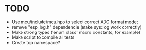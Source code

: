 # TODO

* Use mcu/include/mcu.hpp to select correct ADC format mode;
* remove "esp_log.h" dependencie (make sys::log work correctly)
* Make strong types ('enum class' macro constants, for example)
* Make script to compile all tests
* Create top namespace?